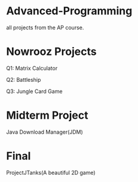 # Advanced-Programming
all projects from the AP course.

# Nowrooz Projects
Q1: Matrix Calculator <br>

Q2: Battleship <br>

Q3: Jungle Card Game <br>

# Midterm Project
Java Download Manager(JDM)

# Final 
ProjectJTanks(A beautiful 2D game)
